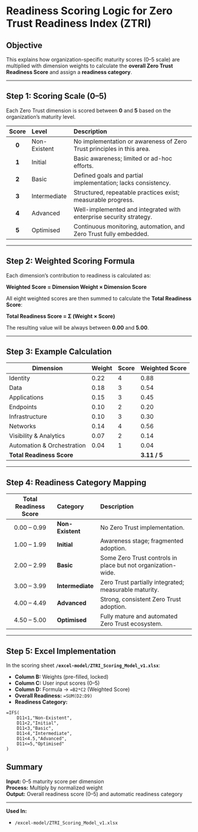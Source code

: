 # Readiness Scoring Logic for Zero Trust Readiness Index (ZTRI)

## Objective
This explains how organization-specific maturity scores (0–5 scale) are multiplied with dimension weights to calculate the **overall Zero Trust Readiness Score** and assign a **readiness category**.

---

## Step 1: Scoring Scale (0–5)

Each Zero Trust dimension is scored between **0** and **5** based on the organization’s maturity level.

| Score | Level | Description |
|:------:|:------|:-------------|
| **0** | Non-Existent | No implementation or awareness of Zero Trust principles in this area. |
| **1** | Initial | Basic awareness; limited or ad-hoc efforts. |
| **2** | Basic | Defined goals and partial implementation; lacks consistency. |
| **3** | Intermediate | Structured, repeatable practices exist; measurable progress. |
| **4** | Advanced | Well-implemented and integrated with enterprise security strategy. |
| **5** | Optimised | Continuous monitoring, automation, and Zero Trust fully embedded. |

---

## Step 2: Weighted Scoring Formula

Each dimension’s contribution to readiness is calculated as:

**Weighted Score = Dimension Weight × Dimension Score**

All eight weighted scores are then summed to calculate the **Total Readiness Score**:

**Total Readiness Score = Σ (Weight × Score)**

The resulting value will be always between **0.00** and **5.00**.

---

## Step 3: Example Calculation

| Dimension | Weight | Score | Weighted Score |
|------------|---------|-------|----------------|
| Identity | 0.22 | 4 | 0.88 |
| Data | 0.18 | 3 | 0.54 |
| Applications | 0.15 | 3 | 0.45 |
| Endpoints | 0.10 | 2 | 0.20 |
| Infrastructure | 0.10 | 3 | 0.30 |
| Networks | 0.14 | 4 | 0.56 |
| Visibility & Analytics | 0.07 | 2 | 0.14 |
| Automation & Orchestration | 0.04 | 1 | 0.04 |
| **Total Readiness Score** |  |  | **3.11 / 5** |

---

## Step 4: Readiness Category Mapping

| Total Readiness Score | Category | Description |
|:----------------------:|:----------|:-------------|
| 0.00 – 0.99 | **Non-Existent** | No Zero Trust implementation. |
| 1.00 – 1.99 | **Initial** | Awareness stage; fragmented adoption. |
| 2.00 – 2.99 | **Basic** | Some Zero Trust controls in place but not organization-wide. |
| 3.00 – 3.99 | **Intermediate** | Zero Trust partially integrated; measurable maturity. |
| 4.00 – 4.49 | **Advanced** | Strong, consistent Zero Trust adoption. |
| 4.50 – 5.00 | **Optimised** | Fully mature and automated Zero Trust ecosystem. |

---

## Step 5: Excel Implementation

In the scoring sheet **`/excel-model/ZTRI_Scoring_Model_v1.xlsx`**:

- **Column B:** Weights (pre-filled, locked)  
- **Column C:** User input scores (0–5)  
- **Column D:** Formula → `=B2*C2` (Weighted Score)  
- **Overall Readiness:** `=SUM(D2:D9)`  
- **Readiness Category:**

```excel
=IFS(
    D11<1,"Non-Existent",
    D11<2,"Initial",
    D11<3,"Basic",
    D11<4,"Intermediate",
    D11<4.5,"Advanced",
    D11<=5,"Optimised"
)
```

## Summary

**Input:** 0–5 maturity score per dimension  
**Process:** Multiply by normalized weight  
**Output:** Overall readiness score (0–5) and automatic readiness category  

---

**Used In:** 

- `/excel-model/ZTRI_Scoring_Model_v1.xlsx`
